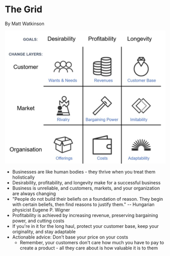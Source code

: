 # The Grid

By Matt Watkinson

![image](../media/Ideas-Startups-Ideas-SAAS-image2.jpg)

- Businesses are like human bodies - they thrive when you treat them holistically
- Desirability, profitability, and longevity make for a successful business
- Business is unreliable, and customers, markets, and your organization are always changing
- "People do not build their beliefs on a foundation of reason. They begin with certain beliefs, then find reasons to justify them." -- Hungarian physicist Eugene P. Wigner
- Profitability is achieved by increasing revenue, preserving bargaining power, and cutting costs
- If you're in it for the long haul, protect your customer base, keep your originality, and stay adaptable
- Actionable advice: Don't base your price on your costs
  - Remember, your customers don't care how much you have to pay to create a product - all they care about is how valuable it is to them
